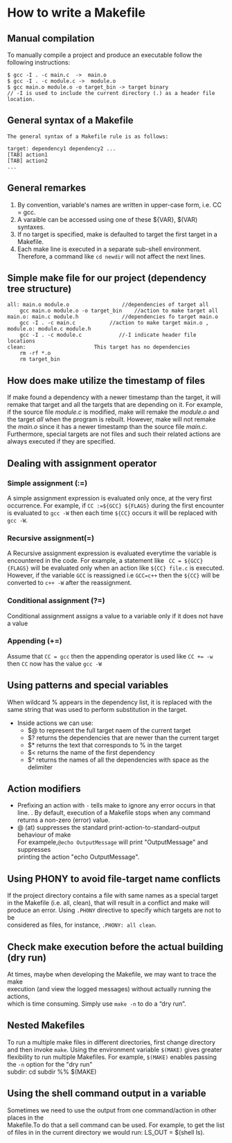 # How to write a Makefile
				
 ## Manual compilation
To manually compile a project and produce an executable follow the following instructions:
```
$ gcc -I . -c main.c  ->  main.o
$ gcc -I . -c module.c ->  module.o
$ gcc main.o module.o -o target_bin -> target binary 
// -I is used to include the current directory (.) as a header file location.
```

 ## General syntax of a Makefile

	The general syntax of a Makefile rule is as follows:

	target: dependency1 dependency2 ...
	[TAB] action1
	[TAB] action2
    ...

## General remarkes 
1. By convention,  variable's names are written in upper-case form, i.e. CC = gcc.
2. A varaible can be accessed using one of these ${VAR}, $(VAR) syntaxes.
3. If no target is specified, make is defaulted to target the first target in a Makefile.
4. Each make line is executed in a separate sub-shell environment. Therefore, a command like `cd newdir` will not affect the next lines.


##  Simple make file for our project (dependency tree structure)
```	
all: main.o module.o 				 //dependencies of target all 	
	gcc main.o module.o -o target_bin	 //action to make target all	
main.o: main.c module.h 			 //dependencies fo target main.o 	
	gcc -I . -c main.c 			 //action to make target main.o ,
module.o: module.c module.h														
	gcc -I . -c module.c 			//-I indicate header file locations	
clean:						This target has no dependencies						
	rm -rf *.o 													
	rm target_bin
```

## How does make utilize the timestamp of files	
If make found a dependency with a newer timestamp than the target, it will 
remake that target and all the targets that are depending on it. 
For example, if the source file *module.c* is modified, make will remake
the *module.o* and the target *all*  when the program is rebuilt. However, make will not remake
 the *main.o* since it has a newer timestamp than the source file *main.c*.
Furthermore, special targets are not files and such their related actions are always executed 
if they are specified.


## Dealing with assignment operator	
	
### Simple assignment (:=)	
A simple assignment expression is evaluated only once, at the very first occurrence. 
For example, if `CC :=${GCC} ${FLAGS}` during the first encounter is evaluated to `gcc -W` then 
each time `${CC}` occurs it will be replaced with `gcc -W`.
	
### Recursive assignment(=)	
A Recursive assignment expression is evaluated everytime the variable is encountered 
in the code. For example, a statement like ` CC = ${GCC} {FLAGS}` will be evaluated only when
 an action like `${CC} file.c` is executed. However, if the variable `GCC` is reassigned i.e
`GCC=c++` then the `${CC}` will be converted to `c++ -W` after the reassignment. 
	
### Conditional assignment (?=)	
Conditional assignment assigns a value to a variable only if it does not have a value	
	
### Appending (+=)	
Assume that `CC = gcc` then the appending operator is used like `CC += -w` 	
then `CC` now has the value `gcc -W`


 ## Using patterns and special variables	
	
When wildcard % appears in the dependency list, it is replaced with	
the same string that was used to perform substitution in the target.
* Inside actions we can use:	
  - $@ to represent the full target naem of the current target 	
  - $? returns the dependencies that are newer than the current target 	
  - $* returns the text that corresponds to % in the target 	
  - $< returns the name of the first dependency 	
  - $^ returns the names of all the dependencies with space as the delimiter


## Action modifiers	
* Prefixing an action with `-` tells make to ignore any error occurs in that line.
. By default, execution of a Makefile stops when any command returns 
a non-zero (error) value. 	
* @ (at) suppresses the standard print-action-to-standard-output behaviour of make  
For exampele,`@echo OutputMessage` will print "OutputMessage" and suppresses 	
printing the action "echo OutputMessage". 

 ## Using PHONY to avoid file-target name conflicts	
If the project directory contains a file with same names as a special target 	
in the Makefile (i.e. all, clean), that will result in a conflict and make will	
produce an error. Using `.PHONY` directive to specify which targets are not to be  
considered as files, for instance, `.PHONY: all clean`.


 ## Check make execution before the actual building (dry run)	
At times, maybe when developing the Makefile, we may want to trace the make 	
execution (and view the logged messages) without actually running the actions,  
which is time consuming. Simply use `make -n` to do a “dry run”.

 ## Nested Makefiles	
To run a multiple make files in different directories, first  change directory 	
and then invoke `make`. Using the environment variable `$(MAKE)` gives greater 	
flexibility to run multiple Makefiles. For example, `$(MAKE)` enables passing the 
`-n` option for the "dry run"	
	subdir:	
		cd subdir %% $(MAKE)


 ## Using the shell command output in a variable 	
	
Sometimes we need to use the output from one command/action in other places in the 	
Makefile.To do that a sell command can be used. For example, to get the list of files in
in the current directory we would run: LS_OUT = $(shell ls).

